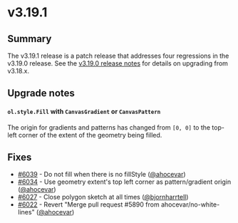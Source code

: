 # v3.19.1

## Summary

The v3.19.1 release is a patch release that addresses four regressions in the
v3.19.0 release. See the
[v3.19.0 release notes](https://github.com/openlayers/openlayers/releases/tag/v3.19.0)
for details on upgrading from v3.18.x.

## Upgrade notes

#### `ol.style.Fill` with `CanvasGradient` or `CanvasPattern`

The origin for gradients and patterns has changed from `[0, 0]` to the top-left
corner of the extent of the geometry being filled.

## Fixes

 * [#6039](https://github.com/openlayers/openlayers/pull/6039) - Do not fill when there is no fillStyle ([@ahocevar](https://github.com/ahocevar))
 * [#6034](https://github.com/openlayers/openlayers/pull/6034) - Use geometry extent's top left corner as pattern/gradient origin ([@ahocevar](https://github.com/ahocevar))
 * [#6027](https://github.com/openlayers/openlayers/pull/6027) - Close polygon sketch at all times ([@bjornharrtell](https://github.com/bjornharrtell))
 * [#6022](https://github.com/openlayers/openlayers/pull/6022) - Revert "Merge pull request #5890 from ahocevar/no-white-lines" ([@ahocevar](https://github.com/ahocevar))

